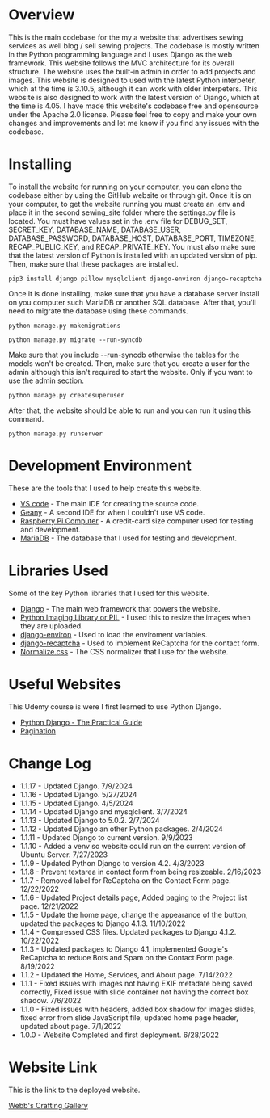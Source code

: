 # Overview
This is the main codebase for the my a website that advertises sewing services as well blog / sell sewing projects. The codebase is mostly written in the Python programming language and I uses Django as the web framework. This website follows the MVC architecture for its overall structure. The website uses the built-in admin in order to add projects and images. This website is designed to used with the latest Python interpeter, which at the time is 3.10.5, although it can work with older interpeters. This website is also designed to work with the latest version of Django, which at the time is 4.05. I have made this website's codebase free and opensource under the Apache 2.0 license. Please feel free to copy and make your own changes and improvements and let me know if you find any issues with the codebase.

# Installing
To install the website for running on your computer, you can clone the codebase either by using the GitHub website or through git. Once it is on your computer, to get the website running you must create an .env and place it in the second sewing_site folder where the settings.py file is located. You must have values set in the .env file for DEBUG_SET, SECRET_KEY, DATABASE_NAME, DATABASE_USER, DATABASE_PASSWORD, DATABASE_HOST, DATABASE_PORT, TIMEZONE, RECAP_PUBLIC_KEY, and RECAP_PRIVATE_KEY. You must also make sure that the latest version of Python is installed with an updated version of pip. Then, make sure that these packages are installed.
```
pip3 install django pillow mysqlclient django-environ django-recaptcha
```
Once it is done installing, make sure that you have a database server install on you computer
such MariaDB or another SQL database. After that, you'll need to migrate the database using
these commands.
```
python manage.py makemigrations
```
```
python manage.py migrate --run-syncdb
```
Make sure that you include --run-syncdb otherwise the tables for the models won't be created.
Then, make sure that you create a user for the admin although this isn't required to start
the website. Only if you want to use the admin section.
```
python manage.py createsuperuser
```
After that, the website should be able to run and you can run it using this command.
```
python manage.py runserver
```

# Development Environment
These are the tools that I used to help create this website.

* [VS code](https://code.visualstudio.com/) - The main IDE for creating the source code.
* [Geany](https://www.geany.org/) - A second IDE for when I couldn't use VS code.
* [Raspberry Pi Computer](https://www.raspberrypi.org/) - A credit-card size computer used for
testing and development.
* [MariaDB](https://mariadb.org/) - The database that I used for testing and development.

# Libraries Used
Some of the key Python libraries that I used for this website.

* [Django](https://www.djangoproject.com/) - The main web framework that powers the website.
* [Python Imaging Library or PIL](https://python-pillow.org/) - I used this to resize the images when they are uploaded.
* [django-environ](https://django-environ.readthedocs.io/en/latest/) - Used to load the enviroment variables.
* [django-recaptcha](https://github.com/torchbox/django-recaptcha) - Used to implement ReCaptcha for the contact form.
* [Normalize.css](https://necolas.github.io/normalize.css/) - The CSS normalizer that I use for the website.

# Useful Websites
This Udemy course is were I first learned to use Python Django.

* [Python Django - The Practical Guide](https://www.udemy.com/share/104wQs3@1bRZKG7_5UNHtevDwosC4eWZpqtrUvGa3nxuJJabAWCRZwypeSWaMlcIr1qO-duONw==/)
* [Pagination](https://docs.djangoproject.com/en/4.1/topics/pagination/)

# Change Log
* 1.1.17 - Updated Django. 7/9/2024
* 1.1.16 - Updated Django. 5/27/2024
* 1.1.15 - Updated Django. 4/5/2024
* 1.1.14 - Updated Django and mysqlclient. 3/7/2024
* 1.1.13 - Updated Django to 5.0.2. 2/7/2024
* 1.1.12 - Updated Django an other Python packages. 2/4/2024
* 1.1.11 - Updated Django to current version. 9/9/2023
* 1.1.10 - Added a venv so website could run on the current version of Ubuntu Server. 7/27/2023
* 1.1.9 - Updated Python Django to version 4.2. 4/3/2023
* 1.1.8 - Prevent textarea in contact form from being resizeable. 2/16/2023
* 1.1.7 - Removed label for ReCaptcha on the Contact Form page. 12/22/2022
* 1.1.6 - Updated Project details page, Added paging to the Project list page. 12/21/2022
* 1.1.5 - Update the home page, change the appearance of the button, updated the packages to Django 4.1.3. 11/10/2022
* 1.1.4 - Compressed CSS files. Updated packages to Django 4.1.2. 10/22/2022
* 1.1.3 - Updated packages to Django 4.1, implemented Google's ReCaptcha to reduce Bots and Spam on the Contact Form page. 8/19/2022
* 1.1.2 - Updated the Home, Services, and About page. 7/14/2022
* 1.1.1 - Fixed issues with images not having EXIF metadate being saved correctly, Fixed issue with slide container not having the correct box shadow. 7/6/2022
* 1.1.0 - Fixed issues with headers, added box shadow for images slides, fixed error from slide JavaScript file, updated home page header, updated about page. 7/1/2022
* 1.0.0 - Website Completed and first deployment. 6/28/2022

# Website Link
This is the link to the deployed website.

[Webb's Crafting Gallery](https://www.webbcraftinggallery.com/)
